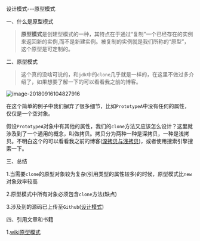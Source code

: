 设计模式---原型模式

一、什么是原型模式

> **原型模式**是创建型模式的一种，其特点在于通过“复制”一个已经存在的实例来返回新的实例,而不是新建实例。被复制的实例就是我们所称的“原型”，这个原型是可定制的。

二、原型模式

> 这个真的没啥可说的，和`jdk`中的`clone`几乎就是一样的，在这里不做过多介绍了，如果想要了解一下的可以看看我之前的博客。

![image-20180916104827916](https://ws3.sinaimg.cn/large/006tNc79gy1fvb6tz4aiuj31kw09v41p.jpg)

在这个简单的例子中我们摒弃了很多细节，比如`PrototypeA`中没有任何的属性，仅仅是一个空对象。

假设`PrototypeA`对象中有其他的属性，我们的`clone`方法又应该怎么设计？这里就涉及到了一个通用的概念，叫做拷贝。拷贝分为两种一种是深拷贝，一种是浅拷贝。不明白这个的可以看看我之前的博客([深拷贝与浅拷贝](https://jin-h.github.io/2018/09/15/Java-%E6%B7%B1%E6%8B%B7%E8%B4%9D%E4%B8%8E%E6%B5%85%E6%8B%B7%E8%B4%9D/))，或者使用搜索引擎搜索一下。

三、总结

1.当需要`clone`的原型对象较为复杂(引用类型的属性较多)的时候，原型模式比`new`对象效率较高

2.原型模式中所有对象必须包含`clone`方法(缺点)

3.涉及到的源码已上传至`Github`([设计模式](https://github.com/Jin-H/design-pattern))

四、引用文章和书籍

1.[wiki原型模式](https://zh.wikipedia.org/wiki/%E5%8E%9F%E5%9E%8B%E6%A8%A1%E5%BC%8F)


